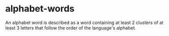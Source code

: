 # alphabet-words
An alphabet word is described as a word containing at least 2 clusters of at least 3 letters that follow the order of the language's alphabet. 
